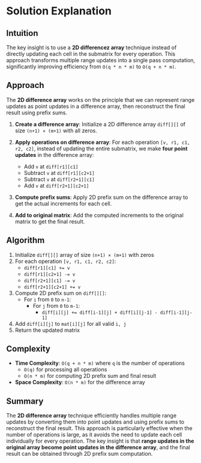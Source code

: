 
# Solution Explanation

## Intuition
The key insight is to use a **2D differencez array** technique instead of directly updating each cell in the submatrix for every operation. This approach transforms multiple range updates into a single pass computation, significantly improving efficiency from `O(q * n * m)` to `O(q + n * m)`.

## Approach
The **2D difference array** works on the principle that we can represent range updates as point updates in a difference array, then reconstruct the final result using prefix sums.

1. **Create a difference array**: Initialize a 2D difference array `diff[][]` of size `(n+1) × (m+1)` with all zeros.

2. **Apply operations on difference array**: For each operation `[v, r1, c1, r2, c2]`, instead of updating the entire submatrix, we make **four point updates** in the difference array:
   - Add `v` at `diff[r1][c1]`
   - Subtract `v` at `diff[r1][c2+1]`
   - Subtract `v` at `diff[r2+1][c1]`
   - Add `v` at `diff[r2+1][c2+1]`

3. **Compute prefix sums**: Apply 2D prefix sum on the difference array to get the actual increments for each cell.

4. **Add to original matrix**: Add the computed increments to the original matrix to get the final result.

## Algorithm
1. Initialize `diff[][]` array of size `(n+1) × (m+1)` with zeros
2. For each operation `[v, r1, c1, r2, c2]`:
   - `diff[r1][c1] += v`
   - `diff[r1][c2+1] -= v`
   - `diff[r2+1][c1] -= v`
   - `diff[r2+1][c2+1] += v`
3. Compute 2D prefix sum on `diff[][]`:
   - For `i` from `0` to `n-1`:
     - For `j` from `0` to `m-1`:
       - `diff[i][j] += diff[i-1][j] + diff[i][j-1] - diff[i-1][j-1]`
4. Add `diff[i][j]` to `mat[i][j]` for all valid `i, j`
5. Return the updated matrix

## Complexity
- **Time Complexity**: `O(q + n * m)` where `q` is the number of operations
  - `O(q)` for processing all operations
  - `O(n * m)` for computing 2D prefix sum and final result
- **Space Complexity**: `O(n * m)` for the difference array

## Summary
The **2D difference array** technique efficiently handles multiple range updates by converting them into point updates and using prefix sums to reconstruct the final result. This approach is particularly effective when the number of operations is large, as it avoids the need to update each cell individually for every operation. The key insight is that **range updates in the original array become point updates in the difference array**, and the final result can be obtained through 2D prefix sum computation.

